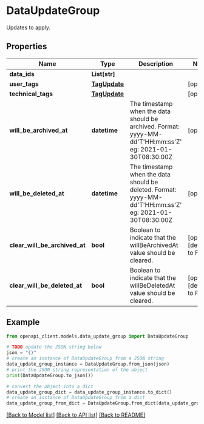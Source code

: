 # DataUpdateGroup

Updates to apply.

## Properties

Name | Type | Description | Notes
------------ | ------------- | ------------- | -------------
**data_ids** | **List[str]** |  | 
**user_tags** | [**TagUpdate**](TagUpdate.md) |  | [optional] 
**technical_tags** | [**TagUpdate**](TagUpdate.md) |  | [optional] 
**will_be_archived_at** | **datetime** | The timestamp when the data should be archived. Format: yyyy-MM-dd&#39;T&#39;HH:mm:ss&#39;Z&#39; eg: 2021-01-30T08:30:00Z | [optional] 
**will_be_deleted_at** | **datetime** | The timestamp when the data should be deleted. Format: yyyy-MM-dd&#39;T&#39;HH:mm:ss&#39;Z&#39; eg: 2021-01-30T08:30:00Z | [optional] 
**clear_will_be_archived_at** | **bool** | Boolean to indicate that the willBeArchivedAt value should be cleared. | [optional] [default to False]
**clear_will_be_deleted_at** | **bool** | Boolean to indicate that the willBeDeletedAt value should be cleared. | [optional] [default to False]

## Example

```python
from openapi_client.models.data_update_group import DataUpdateGroup

# TODO update the JSON string below
json = "{}"
# create an instance of DataUpdateGroup from a JSON string
data_update_group_instance = DataUpdateGroup.from_json(json)
# print the JSON string representation of the object
print(DataUpdateGroup.to_json())

# convert the object into a dict
data_update_group_dict = data_update_group_instance.to_dict()
# create an instance of DataUpdateGroup from a dict
data_update_group_from_dict = DataUpdateGroup.from_dict(data_update_group_dict)
```
[[Back to Model list]](../README.md#documentation-for-models) [[Back to API list]](../README.md#documentation-for-api-endpoints) [[Back to README]](../README.md)


